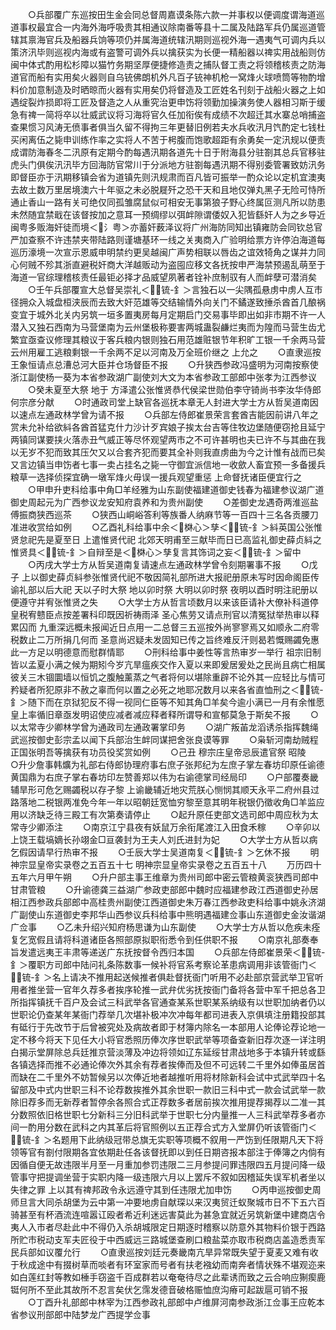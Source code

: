 <!-- { "loadSidebar": true } -->
　　○兵部覆广东巡按田生金会同总督周嘉谟条陈六款一并事权以便调度谓海道巡道事权最宜合一内海外海呼吸贵其相通议除南番等县十二属及陆路军兵仍属巡道管辖其禀海官兵及船器兵饷等项仍并属海道统辖汛期则巡视外海一遇夷气可调内兵以策济汛毕则巡视内海或有盗警可调外兵以擒获实为长便一精船器以禆实用战船则仿闽中体式酌用松杉障以猫竹务期坚厚便捷修造责之捕队督工责之将领稽核责之防海道官而船有实用矣火器则自乌铳佛朗机外凡百子铳神机枪一窝烽火球喷筒等物酌增料价加意制造及时晒晾而火器有实用矣仍将督造及工匠姓名刊刻于战船火器之上如遇绽裂炸损即将工匠及督造之人从重究治更申饬将领勤加操演务使人器相习斯于缓急有禆一简将卒以壮威武议将习海将官久任加衔俟有成绩不次超迁其水寨总哨捕盗查果惯习风涛无偾事者俱当久留不得拘三年更替旧例若夫水兵收汛月饩酌定七钱杜买闲离伍之毙申训练作率之实将人不苦于枵腹而饱歌超距有余勇矣一定汛规以便责成谓防海春冬二汛原有定期今酌每遇汛期各道先十日于附海县分驻劄其总兵官移驻虎头门俱俟汛汛毕方回海防官常川于分派地方驻劄每遇汛期不得别委管署致妨汛务即督臣亦于汛期移镇会省为道镇先则汛规肃而百凡皆可振举一酌众论以定机宜澳夷去故土数万里居境澳六十年驱之未必脱屣歼之恐干天和且地仅弹丸黑子无险可恃所通止香山一路有关可绝仅同孤雏腐鼠似可相安无事第狼子野心终属叵测凡所以防患未然随宜禁戢在该督按加之意耳一预绸缪以弭衅隙谓倭奴入犯皆繇奸人为之乡导近闽粤多贩海奸徒而境＜氵粤＞亦蓄奸薮泽议将广州海防同知出镇雍防会同钦总官严加查察不许违禁夹带陆路则谨塘基环一线之关夷商入广验明给票方许停泊海道每巡历濠境一次宣示恩威申明禁约更吴越闽广声势相联以唇齿之谊效犄角之谋并力同心何贼不殄其浙直避税奸商大洋越贩动为盗囤应移文各抚按申严海禁预遏乱萌至于海道一官综理稽核责任最钜必择才品威望夙著者铨补庶制驭有人而衅孽可潜消矣
　　○壬午兵部覆宣大总督吴崇礼＜锍-釒＞言独石以一尖隅孤悬虏中虏人互市径拥众入城盘桓浃辰而去致大奸范雄等交结输情外向关门不鐍遂致捶杀酋首几酿祸变宜于城外北关内另筑一垣多置夷房每月定期启门交易事毕即出如非市期不许一人潜入又独石西南为马营堡南为云州堡极称要害两城蛊裂鹻烂夷而为隍而马营生齿尤繁宜亟查议修理其粮议于客兵粮内银则独石用范雄赃银节年积旷工银一千余两马营云州用雇工逃粮剩银一千余两不足以河南及万全班价继之  上允之
　　○直隶巡按王象恒请点总漕总河大臣并仓场督臣不报
　　○升狭西参政冯盛明为河南按察使浙江副使杨一葵为本省参政湖广副使刘大文为本省参政工部郎中张孝为江西参议
　　○癸未夏至大祭  地于  方泽遣公张惟贤恭代侯梁世勋伯李守锜尚书李汝华侍郎何宗彦分献
　　○时通政司堂上缺官各巡抚本章无人封进大学士方从哲吴道南因以速点左通政林学曾为请不报
　　○兵部左侍郎崔景荣言套酋吉能因前讲八年之赏未允补给欲紏各酋首猛克什力沙计歹宾娘子挨太台吉等住牧边堡随便窃抢且延宁两镇同谋要挟火落赤丑气威正等尽怀观望两市之不可许甚明也夫已许不与其曲在我以无岁不犯而致其压欠又以合套齐犯而要其全补则我直虏曲为今之计惟有战而已矣又言边镇当申饬者七事一卖占挂名之毙一守御宜派信地一收歛人畜宜预一多备援兵粮草一选择侦探宜确一墩军烽火毋误一援兵观望重惩  上命督抚诸臣便宜行之
　　○甲申升吏科给事中角□羊经雅为山东副使福建道御史钱春为福建参议湖广道御史周起元为广西参议龙安知府袁养和为贵州副使
　　○差御史龙遇奇两淮巡盐傅振商狭西巡茶
　　○狭西山峒峪答利等族番人纳麻节等一百四十三名各贡腰刀准进收赏给如例
　　○乙酉礼科给事中余＜棥心＞孳＜锍-釒＞紏英国公张惟贤怠祀先是夏至日  上遣惟贤代祀  北郊天明甫至三献毕而日已高监礼御史薛贞紏之惟贤具＜锍-釒＞自辩至是＜棥心＞孳复言其饰词之妄＜锍-釒＞留中
　　○丙戌大学士方从哲吴道南复请速点左通政林学曾令刻期署事不报
　　○戊子  上以御史薛贞紏参张惟贤代祀不敬因简礼部所进大报祀册原未写时因命阁臣传谕礼部以后大祀  天以子时大祭  地以卯时祭  大明以卯时祭  夜明以酉时明注祀册以便遵守并宥张惟贤之失
　　○大学士方从哲言顷数月以来该臣请补大僚补科道停皇税宥戆臣点按差署科印既因祈祷雨泽  圣心焦劳又请点刑官以清冤狱举热审以释累囚而  九重深远概未报闻近日点用一二总督三五巡按外尚寥寥焉又如顺永二府零税数止二万所捐几何而  圣意尚迟疑未发固知已传之旨终难反汗则曷若慨赐蠲免惠此一方足以明德意而慰群情耶
　　○刑科给事中姜性等言热审岁一举行  祖宗旧制皆以孟夏小满之候为期矧今岁亢旱瘟疾交作入夏以来即爰居爰处之民尚且病亡相属彼关三木锢圜墙以恒饥之腹触薰蒸之气者将何以堪除重辟不论外其一应轻比与情可矜疑者所犯原非不赦之辜而何以置之必死之地耶况数月以来各省直恤刑之＜锍-釒＞随下而在京狱犯反不得一视同仁臣等不知其角□羊矣今逾小满已一月有余惟愿  皇上率循旧章亟发明诏使应减者减应释者释所谓导和宣郁莫急于斯矣不报
　　○以太常寺少卿林学曾为通政司左通政署掌印务
　　○湖广叛苖龙滔诱杀指挥魏绳武巡按御史彭宗孟以闻下兵部治生衅同谋把舍张良谟等罪
　　○枭斩河南劫贼程正国张明吾等擒获有功员役奖赏如例
　　○己丑  穆宗庄皇帝忌辰遣官祭  昭陵　　○升少詹事韩爌为礼部右侍郎协理府事右庶子张邦纪为左庶子掌左春坊印原任谕德黄国鼎为右庶子掌右春坊印左赞善郑以伟为右谕德掌司经局印
　　○户部覆奏畿辅旱形可危乞赐蠲税以存孑黎  上谕畿辅近地灾荒朕心恻悯其顺天永平二府州县过路落地二税银两准免今年一年以昭朝廷宽恤穷黎至意其明年税银仍徵收角□羊监应用以济缺乏待三殿工有次第奏请停止
　　○起升原任吏部文选司郎中周应秋为太常寺少卿添注
　　○南京江宁县夜有妖鼠万余衔尾渡江入田食禾稼
　　○辛卯以上饶王载塙嫡长孙翊金□亘袭封为王夫人刘氏进封为妃
　　○大学士方从哲以病乞假因请早行热审不报
　　○壬辰大学士吴道南复＜锍-釒＞乞休不报
　　明神宗显皇帝实录卷之五百五十七
明神宗显皇帝实录卷之五百五十八
　　万历四十五年六月甲午朔
　　○升户部主事王维章为贵州司郎中密云管粮黄衮狭西司郎中甘肃管粮
　　○升谕德龚三益湖广参政吏部郎中魏时应福建参政江西道御史孙居相江西参政兵部郎中高桂贵州副使江西道御史朱万春江西参政吏科给事中姚永济湖广副使山东道御史李邦华山西参议兵科给事中熊明遇福建佥事山东道御史金汝谐湖广佥事
　　○乙未升绍兴知府杨思谦为山东副使
　　○大学士方从哲以危疾未痊复乞宽假且请将科道诸臣各照部原拟职衔悉令到任供职不报
　　○南京礼部奏奉旨发遣远夷王丰肃等递送广东抚按督令西归本国
　　○兵部左侍郎崔景荣＜锍-釒＞覆职方司郎中陆问礼条陈数事一候补将官系考察论革患病调用非该管衙门＜锍-釒＞名上请决不推用起送候推者俱赴督抚衙门听用不必赴部京营武举卫官听用者推坐营一官年久荐多者挨序轮推一武弁优劣抚按衙门备将各营中军千把总各卫所指挥镇抚千百户及会试三科武举各官通查某系世职某系纳级有以世职加纳者仍以世职论仍查某年某衙门荐举几次堪补极冲次冲每年都司进表入京俱填注册籍投部其有砥行于先改节于后曾被究处及病故者即于材簿内除名一本部用人论俸论荐论地一定不移今将天下见任大小将官悉照历俸次序世职武举等项备查新旧荐次逐一详注明白揭示堂屏除总兵廷推京营淡薄及冲边将领如辽东延绥甘肃战地多于本镇升转或繇各镇选择而推不必通论俸次外其余有荐者挨俸而及但不可远转二千里外如俸虽居首而缺在二千里外不妨暂候另以次俸近地者越推听用将材除新科会试中式武举四十名留部及中式内世职三科不论荐数挨推外其余世职一款旧三科中式一款会试武举一款除旧荐多而无新荐者暂停余各照合式正荐数多者居前挨次推用提荐揭荐以二准一其分数照依旧格世职七分新科三分旧科武举于世职七分内量推一人三科武举荐多者亦间一酌用分数在武科之内其革后将官照例以五正荐合式方入堂屏仍听该管衙门＜锍-釒＞名题用下此纳级冠带总旗无实职等项概不叙用一严饬到任限期凡天下将领等官有劄付限期各宜依期赴任各该督抚即以到任日期咨报本部注于俸簿之内倘有因循自便无故违限半月至一月重加参罚违限二三月参提问罪违限四五月提问降一级管事守把提调坐营于实职内降一级违限六月以上罢斥不叙如因稽延失误军机者坐以失律之罪  上以其有禆邦政令永远遵守其到任违限尤加申饬
　　○丙申巡按御史周师旦言大同杀胡堡为云中第一冲要地虏自献琛以来汉夷贸迁蚁聚城市日不下五六百骑甚至有杯酒流连喧嚣讧殴者希近利迷远害莫此为甚急宜就近另筑新堡中建商店令夷人入市者尽赴此中不得仍入杀胡城限定日期逐时稽察以防意外其物料价银于西路所贮市税动支军夫匠役于中西威远三路城堡查刷口粮盐菜亦取市税商店盖造悉责军民兵部如议覆允行
　　○直隶巡按刘廷元奏畿南亢旱异常既失望于夏麦又难有收于秋成途中有掇树草而啖者有环室家而号者有扶老襁幼而南奔者情状殊不堪观迩来如白莲红封等教如棰手窃盗千百成群若以奄奄待尽之此辈诱而致之云合响应猘瘈鹿铤何所不至此其故所不忍言矣伏乞霈发德音破格赈恤庶沟瘠可起跋扈可销不报
　　○丁酉升礼部郎中林宰为江西参政礼部郎中卢维屏河南参政浙江佥事王应乾本省参议刑部郎中陆梦龙广西提学佥事
